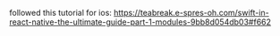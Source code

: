 followed this tutorial for ios: https://teabreak.e-spres-oh.com/swift-in-react-native-the-ultimate-guide-part-1-modules-9bb8d054db03#f662
